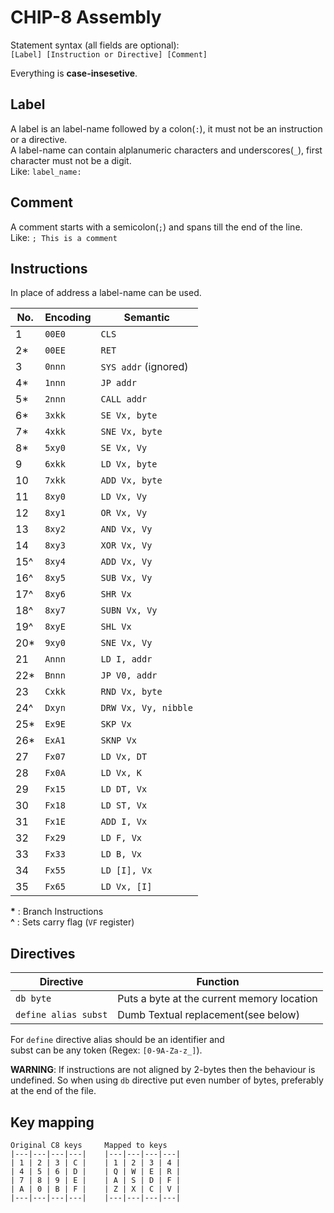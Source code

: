 CHIP-8 Assembly 
===

Statement syntax (all fields are optional):  
`[Label] [Instruction or Directive] [Comment]`

Everything is **case-insesetive**.

Label
---
A label is an label-name followed by a colon(`:`), it must not be an instruction or a directive.  
A label-name can contain alplanumeric characters and underscores(`_`), first character must not be a digit.  
Like: `label_name:`

Comment
---
A comment starts with a semicolon(`;`) and spans till the end of the line.  
Like: `; This is a comment`

Instructions
---
In place of address a label-name can be used.


| No. | Encoding | Semantic             |
| --- | -------- | -------------------- |
| 1   | `00E0`   | `CLS`                |
| 2*  | `00EE`   | `RET`                |
| 3   | `0nnn`   | `SYS addr` (ignored) |
| 4*  | `1nnn`   | `JP addr`            |
| 5*  | `2nnn`   | `CALL addr`          |
| 6*  | `3xkk`   | `SE Vx, byte`        |
| 7*  | `4xkk`   | `SNE Vx, byte`       |
| 8*  | `5xy0`   | `SE Vx, Vy`          |
| 9   | `6xkk`   | `LD Vx, byte`        |
| 10  | `7xkk`   | `ADD Vx, byte`       |
| 11  | `8xy0`   | `LD Vx, Vy`          |
| 12  | `8xy1`   | `OR Vx, Vy`          |
| 13  | `8xy2`   | `AND Vx, Vy`         |
| 14  | `8xy3`   | `XOR Vx, Vy`         |
| 15^ | `8xy4`   | `ADD Vx, Vy`         |
| 16^ | `8xy5`   | `SUB Vx, Vy`         |
| 17^ | `8xy6`   | `SHR Vx`             |
| 18^ | `8xy7`   | `SUBN Vx, Vy`        |
| 19^ | `8xyE`   | `SHL Vx`             |
| 20* | `9xy0`   | `SNE Vx, Vy`         |
| 21  | `Annn`   | `LD I, addr`         |
| 22* | `Bnnn`   | `JP V0, addr`        |
| 23  | `Cxkk`   | `RND Vx, byte`       |
| 24^ | `Dxyn`   | `DRW Vx, Vy, nibble` |
| 25* | `Ex9E`   | `SKP Vx`             |
| 26* | `ExA1`   | `SKNP Vx`            |
| 27  | `Fx07`   | `LD Vx, DT`          |
| 28  | `Fx0A`   | `LD Vx, K`           |
| 29  | `Fx15`   | `LD DT, Vx`          |
| 30  | `Fx18`   | `LD ST, Vx`          |
| 31  | `Fx1E`   | `ADD I, Vx`          |
| 32  | `Fx29`   | `LD F, Vx`           |
| 33  | `Fx33`   | `LD B, Vx`           |
| 34  | `Fx55`   | `LD [I], Vx`         |
| 35  | `Fx65`   | `LD Vx, [I]`         |

__*__ : Branch Instructions  
__^__ : Sets carry flag (`VF` register)

Directives
---

| Directive            | Function                                   |
| -------------------- | ------------------------------------------ |
| `db byte`            | Puts a byte at the current memory location |
| `define alias subst` | Dumb Textual replacement(see below)        |

For `define` directive alias should be an identifier and  
subst can be any token (Regex: `[0-9A-Za-z_]`).

**WARNING**: If instructions are not aligned by 2-bytes then the behaviour is undefined.
So when using `db` directive put even number of bytes, preferably at the end of the file.


Key mapping
-----------

	Original C8 keys     Mapped to keys
	|---|---|---|---|    |---|---|---|---|
	| 1 | 2 | 3 | C |    | 1 | 2 | 3 | 4 |
	| 4 | 5 | 6 | D |    | Q | W | E | R |
	| 7 | 8 | 9 | E |    | A | S | D | F |
	| A | 0 | B | F |    | Z | X | C | V |
	|---|---|---|---|    |---|---|---|---|

